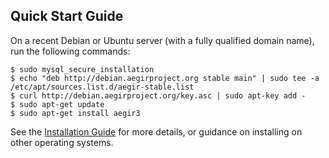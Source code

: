 Quick Start Guide
-----------------

On a recent Debian or Ubuntu server (with a fully qualified domain name), run the following commands:
<!-- These quick start instructions are also on https://gitlab.com/aegir/www.aegirproject.org/blob/master/config.yml -->

    $ sudo mysql_secure_installation
    $ echo "deb http://debian.aegirproject.org stable main" | sudo tee -a /etc/apt/sources.list.d/aegir-stable.list
    $ curl http://debian.aegirproject.org/key.asc | sudo apt-key add -
    $ sudo apt-get update
    $ sudo apt-get install aegir3

See the [Installation Guide](/install) for more details, or guidance on installing on other operating systems.
